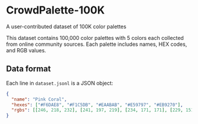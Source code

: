 # CrowdPalette-100K
A user-contributed dataset of 100K color palettes

This dataset contains 100,000 color palettes with 5 colors each collected from online community sources.
Each palette includes names, HEX codes, and RGB values.

##  Data format
Each line in `dataset.jsonl` is a JSON object:
```json
{
  "name": "Pink Coral",
  "hexes": ["#F6DAE8", "#F1C5DB", "#EAABAB", "#E59797", "#EB9270"],
  "rgbs": [[246, 218, 232], [241, 197, 219], [234, 171, 171], [229, 151, 151], [235, 146, 112]]
}
